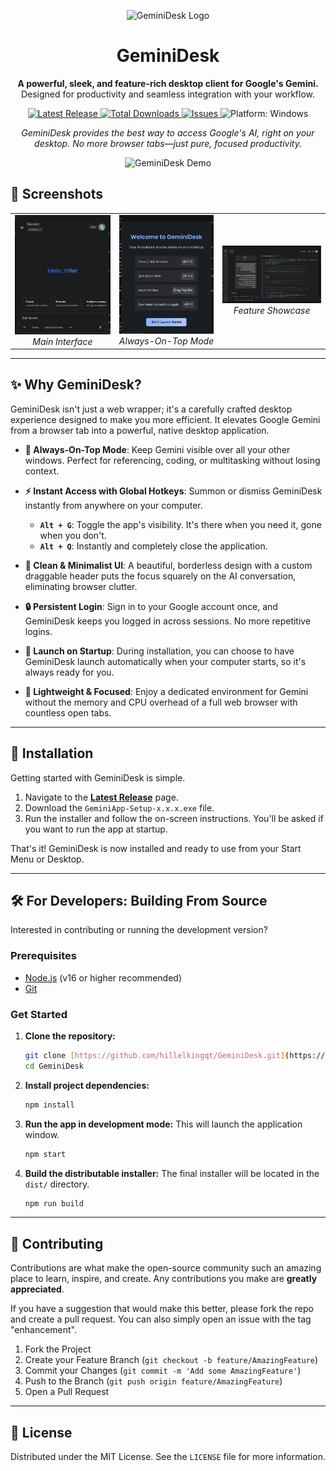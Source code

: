 <p align="center">
  <img src="https://raw.githubusercontent.com/hillelkingqt/GeminiDesk/main/icon.ico" alt="GeminiDesk Logo" width="128">
</p>

<h1 align="center">GeminiDesk</h1>

<p align="center">
  <strong>A powerful, sleek, and feature-rich desktop client for Google's Gemini.</strong>
  <br />
  Designed for productivity and seamless integration with your workflow.
</p>

<p align="center">
    <a href="https://github.com/hillelkingqt/GeminiDesk/releases/latest">
    <img src="https://img.shields.io/github/v/release/hillelkingqt/GeminiDesk?style=for-the-badge&logo=github&label=Latest%20Release" alt="Latest Release">
  </a>
  <a href="https://github.com/hillelkingqt/GeminiDesk/releases">
    <img src="https://img.shields.io/github/downloads/hillelkingqt/GeminiDesk/total?style=for-the-badge&logo=github" alt="Total Downloads">
  </a>
    <a href="https://github.com/hillelkingqt/GeminiDesk/issues">
    <img src="https://img.shields.io/github/issues/hillelkingqt/GeminiDesk?style=for-the-badge&logo=github" alt="Issues">
  </a>
  <img src="https://img.shields.io/badge/platform-Windows-0078D6?style=for-the-badge&logo=windows" alt="Platform: Windows">
</p>

<p align="center">
  <em>GeminiDesk provides the best way to access Google's AI, right on your desktop. No more browser tabs—just pure, focused productivity.</em>
</p>

<p align="center">
  <img src="https://i.imgur.com/your-gif-url.gif" alt="GeminiDesk Demo">
</p>

## 📸 Screenshots

<p align="center">
  <table>
    <tr>
      <td align="center">
        <img src="https://raw.githubusercontent.com/hillelkingqt/GeminiDesk/main/screenshots/screenshot1.png" alt="Main Interface" width="260">
        <br>
        <em>Main Interface</em>
      </td>
      <td align="center">
        <img src="https://raw.githubusercontent.com/hillelkingqt/GeminiDesk/main/screenshots/screenshot2.png" alt="Always-On-Top Mode" width="260">
        <br>
        <em>Always-On-Top Mode</em>
      </td>
      <td align="center">
        <img src="https://raw.githubusercontent.com/hillelkingqt/GeminiDesk/main/screenshots/screenshot3.png" alt="Feature Showcase" width="260">
        <br>
        <em>Feature Showcase</em>
      </td>
    </tr>
  </table>
</p>

---

## ✨ Why GeminiDesk?

GeminiDesk isn't just a web wrapper; it's a carefully crafted desktop experience designed to make you more efficient. It elevates Google Gemini from a browser tab into a powerful, native desktop application.

* **📌 Always-On-Top Mode**: Keep Gemini visible over all your other windows. Perfect for referencing, coding, or multitasking without losing context.

* **⚡ Instant Access with Global Hotkeys**: Summon or dismiss GeminiDesk instantly from anywhere on your computer.
    * **`Alt + G`**: Toggle the app's visibility. It's there when you need it, gone when you don't.
    * **`Alt + Q`**: Instantly and completely close the application.

* **🎨 Clean & Minimalist UI**: A beautiful, borderless design with a custom draggable header puts the focus squarely on the AI conversation, eliminating browser clutter.

* **🔒 Persistent Login**: Sign in to your Google account once, and GeminiDesk keeps you logged in across sessions. No more repetitive logins.

* **🚀 Launch on Startup**: During installation, you can choose to have GeminiDesk launch automatically when your computer starts, so it's always ready for you.

* **💼 Lightweight & Focused**: Enjoy a dedicated environment for Gemini without the memory and CPU overhead of a full web browser with countless open tabs.

---

## 💾 Installation

Getting started with GeminiDesk is simple.

1.  Navigate to the [**Latest Release**](https://github.com/hillelkingqt/GeminiDesk/releases/latest) page.
2.  Download the `GeminiApp-Setup-x.x.x.exe` file.
3.  Run the installer and follow the on-screen instructions. You'll be asked if you want to run the app at startup.

That's it! GeminiDesk is now installed and ready to use from your Start Menu or Desktop.

---

## 🛠️ For Developers: Building From Source

Interested in contributing or running the development version?

### Prerequisites
* [Node.js](https://nodejs.org/) (v16 or higher recommended)
* [Git](https://git-scm.com/)

### Get Started

1.  **Clone the repository:**
    ```sh
    git clone [https://github.com/hillelkingqt/GeminiDesk.git](https://github.com/hillelkingqt/GeminiDesk.git)
    cd GeminiDesk
    ```

2.  **Install project dependencies:**
    ```sh
    npm install
    ```

3.  **Run the app in development mode:**
    This will launch the application window.
    ```sh
    npm start
    ```

4.  **Build the distributable installer:**
    The final installer will be located in the `dist/` directory.
    ```sh
    npm run build
    ```

---

## 🤝 Contributing

Contributions are what make the open-source community such an amazing place to learn, inspire, and create. Any contributions you make are **greatly appreciated**.

If you have a suggestion that would make this better, please fork the repo and create a pull request. You can also simply open an issue with the tag "enhancement".

1.  Fork the Project
2.  Create your Feature Branch (`git checkout -b feature/AmazingFeature`)
3.  Commit your Changes (`git commit -m 'Add some AmazingFeature'`)
4.  Push to the Branch (`git push origin feature/AmazingFeature`)
5.  Open a Pull Request

---

## 📜 License

Distributed under the MIT License. See the `LICENSE` file for more information.

